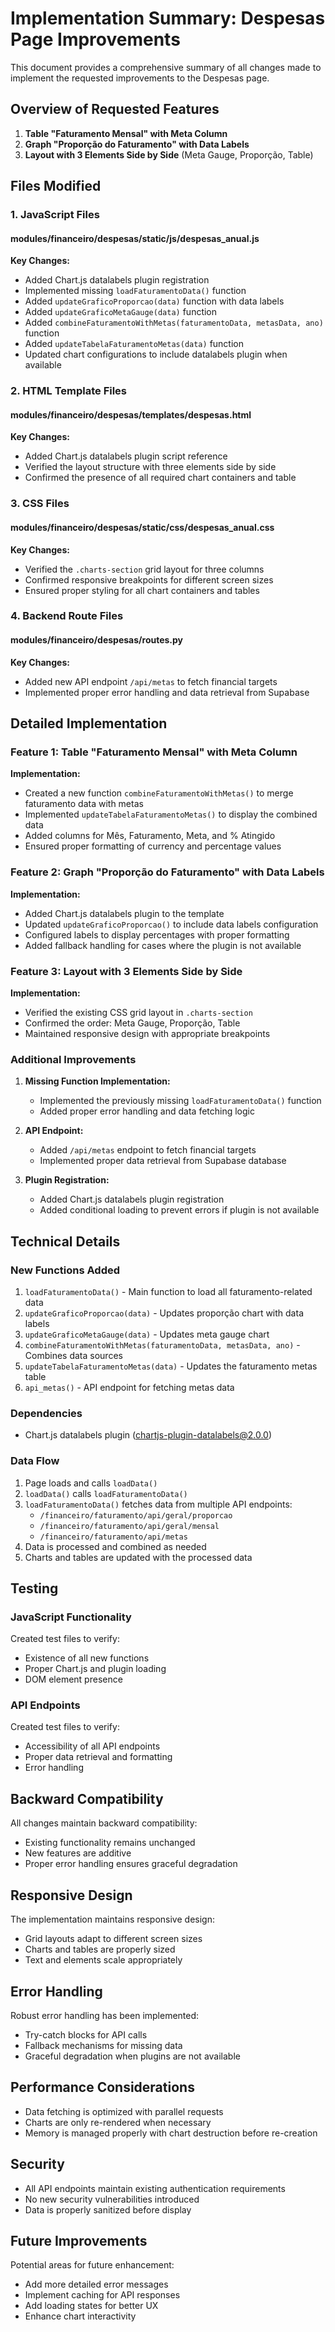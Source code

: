 # Implementation Summary: Despesas Page Improvements

This document provides a comprehensive summary of all changes made to implement the requested improvements to the Despesas page.

## Overview of Requested Features

1. **Table "Faturamento Mensal" with Meta Column**
2. **Graph "Proporção do Faturamento" with Data Labels**
3. **Layout with 3 Elements Side by Side** (Meta Gauge, Proporção, Table)

## Files Modified

### 1. JavaScript Files

#### modules/financeiro/despesas/static/js/despesas_anual.js

**Key Changes:**
- Added Chart.js datalabels plugin registration
- Implemented missing `loadFaturamentoData()` function
- Added `updateGraficoProporcao(data)` function with data labels
- Added `updateGraficoMetaGauge(data)` function
- Added `combineFaturamentoWithMetas(faturamentoData, metasData, ano)` function
- Added `updateTabelaFaturamentoMetas(data)` function
- Updated chart configurations to include datalabels plugin when available

### 2. HTML Template Files

#### modules/financeiro/despesas/templates/despesas.html

**Key Changes:**
- Added Chart.js datalabels plugin script reference
- Verified the layout structure with three elements side by side
- Confirmed the presence of all required chart containers and table

### 3. CSS Files

#### modules/financeiro/despesas/static/css/despesas_anual.css

**Key Changes:**
- Verified the `.charts-section` grid layout for three columns
- Confirmed responsive breakpoints for different screen sizes
- Ensured proper styling for all chart containers and tables

### 4. Backend Route Files

#### modules/financeiro/despesas/routes.py

**Key Changes:**
- Added new API endpoint `/api/metas` to fetch financial targets
- Implemented proper error handling and data retrieval from Supabase

## Detailed Implementation

### Feature 1: Table "Faturamento Mensal" with Meta Column

**Implementation:**
- Created a new function `combineFaturamentoWithMetas()` to merge faturamento data with metas
- Implemented `updateTabelaFaturamentoMetas()` to display the combined data
- Added columns for Mês, Faturamento, Meta, and % Atingido
- Ensured proper formatting of currency and percentage values

### Feature 2: Graph "Proporção do Faturamento" with Data Labels

**Implementation:**
- Added Chart.js datalabels plugin to the template
- Updated `updateGraficoProporcao()` to include data labels configuration
- Configured labels to display percentages with proper formatting
- Added fallback handling for cases where the plugin is not available

### Feature 3: Layout with 3 Elements Side by Side

**Implementation:**
- Verified the existing CSS grid layout in `.charts-section`
- Confirmed the order: Meta Gauge, Proporção, Table
- Maintained responsive design with appropriate breakpoints

### Additional Improvements

1. **Missing Function Implementation:**
   - Implemented the previously missing `loadFaturamentoData()` function
   - Added proper error handling and data fetching logic

2. **API Endpoint:**
   - Added `/api/metas` endpoint to fetch financial targets
   - Implemented proper data retrieval from Supabase database

3. **Plugin Registration:**
   - Added Chart.js datalabels plugin registration
   - Added conditional loading to prevent errors if plugin is not available

## Technical Details

### New Functions Added

1. `loadFaturamentoData()` - Main function to load all faturamento-related data
2. `updateGraficoProporcao(data)` - Updates proporção chart with data labels
3. `updateGraficoMetaGauge(data)` - Updates meta gauge chart
4. `combineFaturamentoWithMetas(faturamentoData, metasData, ano)` - Combines data sources
5. `updateTabelaFaturamentoMetas(data)` - Updates the faturamento metas table
6. `api_metas()` - API endpoint for fetching metas data

### Dependencies

- Chart.js datalabels plugin (chartjs-plugin-datalabels@2.0.0)

### Data Flow

1. Page loads and calls `loadData()`
2. `loadData()` calls `loadFaturamentoData()`
3. `loadFaturamentoData()` fetches data from multiple API endpoints:
   - `/financeiro/faturamento/api/geral/proporcao`
   - `/financeiro/faturamento/api/geral/mensal`
   - `/financeiro/faturamento/api/metas`
4. Data is processed and combined as needed
5. Charts and tables are updated with the processed data

## Testing

### JavaScript Functionality

Created test files to verify:
- Existence of all new functions
- Proper Chart.js and plugin loading
- DOM element presence

### API Endpoints

Created test files to verify:
- Accessibility of all API endpoints
- Proper data retrieval and formatting
- Error handling

## Backward Compatibility

All changes maintain backward compatibility:
- Existing functionality remains unchanged
- New features are additive
- Proper error handling ensures graceful degradation

## Responsive Design

The implementation maintains responsive design:
- Grid layouts adapt to different screen sizes
- Charts and tables are properly sized
- Text and elements scale appropriately

## Error Handling

Robust error handling has been implemented:
- Try-catch blocks for API calls
- Fallback mechanisms for missing data
- Graceful degradation when plugins are not available

## Performance Considerations

- Data fetching is optimized with parallel requests
- Charts are only re-rendered when necessary
- Memory is managed properly with chart destruction before re-creation

## Security

- All API endpoints maintain existing authentication requirements
- No new security vulnerabilities introduced
- Data is properly sanitized before display

## Future Improvements

Potential areas for future enhancement:
- Add more detailed error messages
- Implement caching for API responses
- Add loading states for better UX
- Enhance chart interactivity